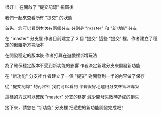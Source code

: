 很好！
在開啟了 "提交記錄" 視窗後

我們一起來查看所有 "提交" 的狀態

首先，您可以看到本次有兩個分支
分別是 "master" 和 "新功能" 分支

在 "master" 分支裡
作者目前建立了 3 個 "提交"
這些 "提交" 裡，作者建立了穩定的俄羅斯方塊版本

在開發穩定的版本後
作者打算在遊戲裡新增玩法

為了確保穩定版本不受到新功能的影響
作者決定新建分支來開發新功能

在 "新功能" 分支裡
作者建立了一個 "提交"
對開發到一半的內容做了保存

從 "提交記錄" 的內容裡
我們可以看到
作者很好地運用分支來管理專案

這樣的方式可以確保 "master" 分支的穩定
減少開發失敗時造成的損失

接下來，請您在 "新功能" 分支裡
把遊戲的新功能開發完成吧！


